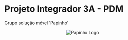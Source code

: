 # Projeto Integrador 3A - PDM 

Grupo solução móvel 'Papinho'

<div align="center">

  ![Papinho Logo](https://github.com/Humba01/ProjetoPI3A/assets/59739253/053d9fc7-92dd-4910-8fe0-9f329199304c)

</div>
